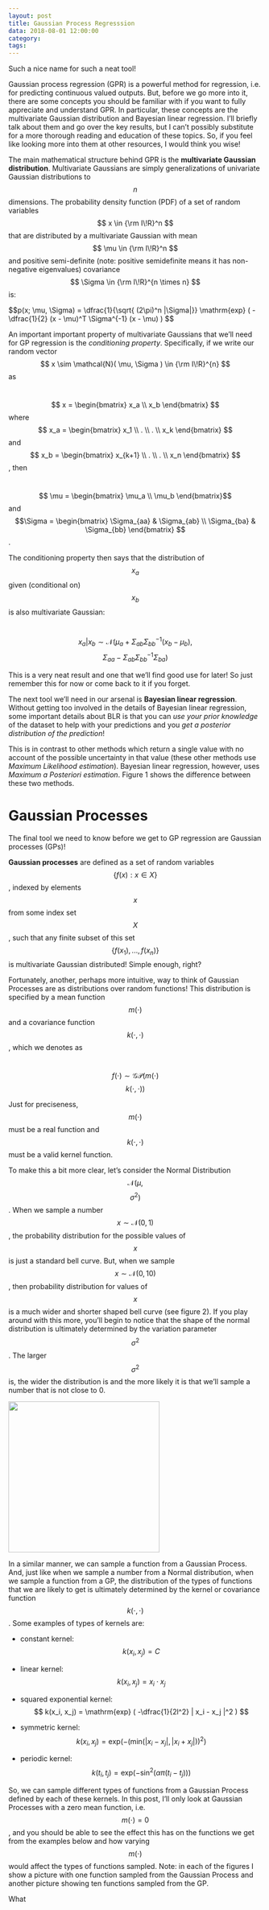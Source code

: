 ```yaml
---
layout: post
title: Gaussian Process Regresssion
data: 2018-08-01 12:00:00 
category: 
tags:
---
```


Such a nice name for such a neat tool! 

Gaussian process regression (GPR) is a powerful method for regression, i.e. for predicting continuous valued outputs. But, before we go more into it, there are some concepts you should be familiar with if you want to fully appreciate and understand GPR. In particular, these concepts are the multivariate Gaussian distribution and Bayesian linear regression. I’ll briefly talk about them and go over the key results, but I can’t possibly substitute for a more thorough reading and  education of these topics. So, if you feel like looking more into them at other resources, I would think you wise! 

The main mathematical structure behind GPR is the **multivariate Gaussian distribution**. Multivariate Gaussians are simply generalizations of univariate Gaussian distributions to $$n$$ dimensions. The probability density function (PDF) of a set of random variables $$ x \in {\rm I\!R}^n $$ that are distributed by a multivariate Gaussian with mean $$ \mu \in {\rm I\!R}^n $$ and positive semi-definite (note: positive semidefinite means it has non-negative eigenvalues) covariance $$ \Sigma \in {\rm I\!R}^{n \times n} $$ is:
<p> $$p(x; \mu, \Sigma) = \dfrac{1}{\sqrt{ (2\pi)^n |\Sigma|}} \mathrm{exp} ( - \dfrac{1}{2} (x - \mu)^T \Sigma^{-1} (x - \mu) ) $$ </p>

An important important property of multivariate Gaussians that we’ll need for GP regression is the _conditioning property_. Specifically, if we write our random vector $$ x \sim \mathcal{N}( \mu, \Sigma ) \in {\rm I\!R}^{n} $$ as

&nbsp;&nbsp;&nbsp;&nbsp;&nbsp;&nbsp;&nbsp;&nbsp;&nbsp;&nbsp;&nbsp;&nbsp;&nbsp;&nbsp;&nbsp;&nbsp;&nbsp;&nbsp;&nbsp;&nbsp;
$$ x = \begin{bmatrix} x_a \\ x_b \end{bmatrix} $$ where $$ x_a = \begin{bmatrix} x_1 \\ . \\ . \\ x_k \end{bmatrix} $$ and $$ x_b = \begin{bmatrix} x_{k+1} \\ . \\ . \\ x_n \end{bmatrix} $$, then

&nbsp;&nbsp;&nbsp;&nbsp;&nbsp;&nbsp;&nbsp;&nbsp;&nbsp;&nbsp;&nbsp;&nbsp;&nbsp;&nbsp;&nbsp;&nbsp;&nbsp;&nbsp;&nbsp;&nbsp;&nbsp;&nbsp;&nbsp;&nbsp;&nbsp;&nbsp;&nbsp;&nbsp;&nbsp;&nbsp;&nbsp;&nbsp;&nbsp;&nbsp;&nbsp;&nbsp;&nbsp;&nbsp;&nbsp;&nbsp;&nbsp;&nbsp;&nbsp;&nbsp;&nbsp;&nbsp;&nbsp;&nbsp;&nbsp;&nbsp;
  $$ \mu = \begin{bmatrix} \mu_a \\ \mu_b \end{bmatrix}$$ and $$\Sigma =  \begin{bmatrix} \Sigma_{aa} & \Sigma_{ab} \\ \Sigma_{ba} & \Sigma_{bb} \end{bmatrix} $$.

The conditioning property then says that the distribution of $$x_a$$ given (conditional on) $$x_b$$ is also multivariate Gaussian:

&nbsp;&nbsp;&nbsp;&nbsp;&nbsp;&nbsp;&nbsp;&nbsp;&nbsp;&nbsp;&nbsp;&nbsp;&nbsp;&nbsp;&nbsp;&nbsp;&nbsp;&nbsp;&nbsp;&nbsp;&nbsp;&nbsp;&nbsp;
$$x_a | x_b \sim \mathcal{N}( \mu_a + \Sigma_{ab} \Sigma_{bb}^{-1} (x_b - \mu_b),$$ $$\Sigma_{aa} - \Sigma_{ab}\Sigma_{bb}^{-1}\Sigma_{ba})$$ 

This is a very neat result and one that we’ll find good use for later! So just remember this for now or come back to it if you forget.



The next tool we’ll need in our arsenal is **Bayesian linear regression**. Without getting too involved in the details of Bayesian linear regression, some important details about BLR is that you can _use your prior knowledge_ of the dataset to help with your predictions and you _get a posterior distribution of the prediction_!

This is in contrast to other methods which return a single value with no account of the possible uncertainty in that value (these other methods use _Maximum Likelihood estimation_). Bayesian linear regression, however, uses _Maximum a Posteriori estimation_. Figure 1 shows the difference between these two methods.

# Gaussian Processes
The final tool we need to know before we get to GP regression are Gaussian processes (GPs)!

**Gaussian processes** are defined as a set of random variables $$ \{ f(x) : x \in X \} $$, indexed by elements $$ x $$ from some index set $$ X $$, such that any finite subset of this set $$ \{ f(x_1),...,f(x_n) \} $$ is multivariate Gaussian distributed! Simple enough, right?

Fortunately, another, perhaps more intuitive, way to think of Gaussian Processes are as distributions over random functions! This distribution is specified by a mean function $$ m( \cdot ) $$ and a covariance function $$ k( \cdot, \cdot ) $$, which we denotes as

&nbsp;&nbsp;&nbsp;&nbsp;&nbsp;&nbsp;&nbsp;&nbsp;&nbsp;&nbsp;&nbsp;&nbsp;&nbsp;&nbsp;&nbsp;&nbsp;&nbsp;&nbsp;&nbsp;&nbsp;&nbsp;&nbsp;&nbsp;&nbsp;&nbsp;&nbsp;&nbsp;&nbsp;&nbsp;&nbsp;&nbsp;&nbsp;&nbsp;&nbsp;&nbsp;&nbsp;&nbsp;&nbsp;&nbsp;&nbsp;&nbsp;&nbsp;&nbsp;&nbsp;&nbsp;&nbsp;&nbsp;&nbsp;&nbsp;&nbsp;&nbsp;&nbsp;
$$ f( \cdot ) \sim \mathcal{GP} ( m( \cdot ) $$ $$ k( \cdot, \cdot ) ) $$ 

Just for  preciseness, $$ m( \cdot ) $$ must be a real function and $$ k( \cdot, \cdot ) $$ must be a valid kernel function.

To make this a bit more clear, let’s consider the Normal Distribution $$ \mathcal{N} ( \mu,$$ $$ \sigma^2) $$. When we sample a number $$ x \sim \mathcal{N} (0, 1) $$, the probability distribution for the possible values of $$ x $$ is just a standard bell curve. But, when we sample $$ x \sim \mathcal{N} (0, 10) $$, then probability distribution for values of $$ x $$ is a much wider and shorter shaped bell curve (see figure 2). If you play around with this more, you’ll begin to notice that the shape of the normal distribution is ultimately determined by the variation parameter $$ \sigma^2 $$. The larger $$ \sigma^2 $$ is, the wider the distribution is and the more likely it is that we’ll sample a number that is not close to 0.

<tr align="center>
    <td> <img src="//raw.githubusercontent.com/eweik/eweik.github.io/master/images/gaussian-process-regression/normal1.png" width="300"/> </td>
    <td> <img src="//raw.githubusercontent.com/eweik/eweik.github.io/master/images/gaussian-process-regression/normal10.png" width="300"/> </td>
</tr>

In a similar manner, we can sample a function from a Gaussian Process. And, just like when we sample a number from a Normal distribution, when we sample a function from a GP, the distribution of the types of functions that we are likely to get is ultimately determined by the kernel or covariance function $$ k( \cdot, \cdot ) $$. Some examples of types of kernels are:

* constant kernel: $$ k(x_i, x_j) = C $$

* linear kernel: $$ k(x_i, x_j) = x_i \cdot x_j $$

* squared exponential kernel: $$ k(x_i, x_j) = \mathrm{exp} ( -\dfrac{1}{2l^2} | x_i - x_j |^2 ) $$

* symmetric kernel: $$ k(x_i, x_j) = \mathrm{exp} (- ( \mathrm{min}( |x_i - x_j|, |x_i + x_j| ) )^2 ) $$

* periodic kernel: $$ k(t_i, t_j) = \mathrm{exp} ( - \mathrm{sin}^2 ( \alpha \pi (t_i - t_j))) $$

So, we can sample different types of functions from a Gaussian Process defined by each of these kernels. In this post, I’ll only look at Gaussian Processes with a zero mean function, i.e. $$ m(\cdot) = 0 $$ , and you should be able to see the effect this has on the functions we get from the examples below and how varying $$ m(\cdot) $$ would affect the types of functions sampled. Note: in each of the figures I show a picture with one function sampled from the Gaussian Process and another picture showing ten functions sampled from the GP.

What






